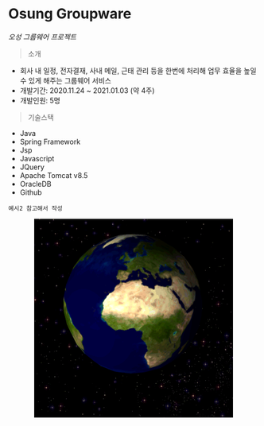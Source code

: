 # Osung Groupware

_오성 그룹웨어 프로젝트_



> 소개

- 회사 내 일정, 전자결재, 사내 메일, 근태 관리 등을 한번에 처리해 업무 효율을 높일 수 있게 해주는 그룹웨어 서비스
- 개발기간: 2020.11.24 ~ 2021.01.03 (약 4주)
- 개발인원: 5명



> 기술스택

- Java
- Spring Framework
- Jsp
- Javascript
- JQuery
- Apache Tomcat v8.5
- OracleDB
- Github

`예시2 참고해서 작성`

<p align="center"><img src="https://github.com/tnqlsdl1300/GitHub/blob/936c19add3ade70021c1a1104b60086a1c0647a3/src/Rotating_earth_large.gif"></p>

